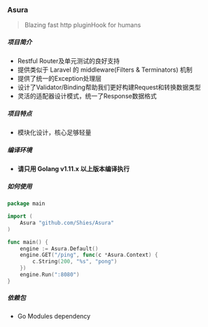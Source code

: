### Asura

> Blazing fast http pluginHook for humans

##### 项目简介

- Restful Router及单元测试的良好支持
- 提供类似于 Laravel 的 middleware(Filters & Terminators) 机制
- 提供了统一的Exception处理层
- 设计了Validator/Binding帮助我们更好构建Request和转换数据类型
- 灵活的适配器设计模式，统一了Response数据格式

##### 项目特点

- 模块化设计，核心足够轻量

##### 编译环境

- **请只用 Golang v1.11.x 以上版本编译执行**

##### 如何使用

```go
package main

import (
	Asura "github.com/Shies/Asura"
)

func main() {
    engine := Asura.Default()
    engine.GET("/ping", func(c *Asura.Context) {
    	c.String(200, "%s", "pong")
    })
    engine.Run(":8080")
}
```

##### 依赖包

- Go Modules dependency
